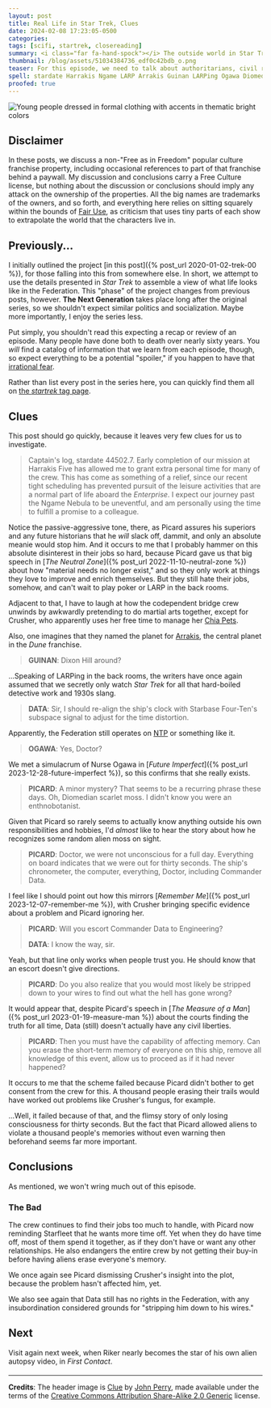 ```yaml
---
layout: post
title: Real Life in Star Trek, Clues
date: 2024-02-08 17:23:05-0500
categories:
tags: [scifi, startrek, closereading]
summary: <i class="far fa-hand-spock"></i> The outside world in Star Trek
thumbnail: /blog/assets/51034384736_edf0c42bdb_o.png
teaser: For this episode, we need to talk about authoritarians, civil rights, and (only a bit) more.
spell: stardate Harrakis Ngame LARP Arrakis Guinan LARPing Ogawa Diomedian enthnobotanist Starfleet Riker
proofed: true
---
```


![Young people dressed in formal clothing with accents in thematic bright colors](/blog/assets/51034384736_edf0c42bdb_o.png "Okay, fine. One plus two plus one...Shut up!  Oh, wrong clues.")

## Disclaimer

In these posts, we discuss a non-"Free as in Freedom" popular culture franchise property, including occasional references to part of that franchise behind a paywall.  My discussion and conclusions carry a Free Culture license, but nothing about the discussion or conclusions should imply any attack on the ownership of the properties.  All the big names are trademarks of the owners, and so forth, and everything here relies on sitting squarely within the bounds of [Fair Use](https://en.wikipedia.org/wiki/Fair_use), as criticism that uses tiny parts of each show to extrapolate the world that the characters live in.

## Previously...

I initially outlined the project [in this post]({% post_url 2020-01-02-trek-00 %}), for those falling into this from somewhere else.  In short, we attempt to use the details presented in *Star Trek* to assemble a view of what life looks like in the Federation.  This "phase" of the project changes from previous posts, however.  **The Next Generation** takes place long after the original series, so we shouldn't expect similar politics and socialization.  Maybe more importantly, I enjoy the series less.

Put simply, you shouldn't read this expecting a recap or review of an episode.  Many people have done both to death over nearly sixty years.  You *will* find a catalog of information that we learn from each episode, though, so expect everything to be a potential "spoiler," if you happen to have that [irrational fear](https://www.theguardian.com/books/booksblog/2011/aug/17/spoilers-enhance-enjoyment-psychologists).

Rather than list every post in the series here, you can quickly find them all on [the *startrek* tag page](/blog/tag/startrek/).

## Clues

This post should go quickly, because it leaves very few clues for us to investigate.

 > Captain's log, stardate 44502.7. Early completion of our mission at Harrakis Five has allowed me to grant extra personal time for many of the crew. This has come as something of a relief, since our recent tight scheduling has prevented pursuit of the leisure activities that are a normal part of life aboard the *Enterprise*. I expect our journey past the Ngame Nebula to be uneventful, and am personally using the time to fulfill a promise to a colleague.

Notice the passive-aggressive tone, there, as Picard assures his superiors and any future historians that he *will* slack off, dammit, and only an absolute meanie would stop him.  And it occurs to me that I probably hammer on this absolute disinterest in their jobs so hard, because Picard gave us that big speech in [*The Neutral Zone*]({% post_url 2022-11-10-neutral-zone %}) about how "material needs no longer exist," and so they only work at things they love to improve and enrich themselves.  But they still hate their jobs, somehow, and can't wait to play poker or LARP in the back rooms.

Adjacent to that, I have to laugh at how the codependent bridge crew unwinds by awkwardly pretending to do martial arts together, except for Crusher, who apparently uses her free time to manage her [Chia Pets](https://en.wikipedia.org/wiki/Chia_Pet).

Also, one imagines that they named the planet for [Arrakis](https://en.wikipedia.org/wiki/Arrakis), the central planet in the *Dune* franchise.

 > **GUINAN**: Dixon Hill around?

...Speaking of LARPing in the back rooms, the writers have once again assumed that we secretly only watch *Star Trek* for all that hard-boiled detective work and 1930s slang.

 > **DATA**: Sir, I should re-align the ship's clock with Starbase Four-Ten's subspace signal to adjust for the time distortion.

Apparently, the Federation still operates on [NTP](https://en.wikipedia.org/wiki/Network_Time_Protocol) or something like it.

 > **OGAWA**: Yes, Doctor?

We met a simulacrum of Nurse Ogawa in [*Future Imperfect*]({% post_url 2023-12-28-future-imperfect %}), so this confirms that she really exists.

 > **PICARD**: A minor mystery? That seems to be a recurring phrase these days. Oh, Diomedian scarlet moss. I didn't know you were an enthnobotanist.

Given that Picard so rarely seems to actually know anything outside his own responsibilities and hobbies, I'd *almost* like to hear the story about how he recognizes some random alien moss on sight.

 > **PICARD**: Doctor, we were not unconscious for a full day. Everything on board indicates that we were out for thirty seconds. The ship's chronometer, the computer, everything, Doctor, including Commander Data.

I feel like I should point out how this mirrors [*Remember Me*]({% post_url 2023-12-07-remember-me %}), with Crusher bringing specific evidence about a problem and Picard ignoring her.

 > **PICARD**: Will you escort Commander Data to Engineering?
 >
 > **DATA**: I know the way, sir.

Yeah, but that line only works when people trust you.  He should know that an escort doesn't give directions.

 > **PICARD**: Do you also realize that you would most likely be stripped down to your wires to find out what the hell has gone wrong?

It would appear that, despite Picard's speech in [*The Measure of a Man*]({% post_url 2023-01-19-measure-man %}) about the courts finding the truth for all time, Data (still) doesn't actually have any civil liberties.

 > **PICARD**: Then you must have the capability of affecting memory. Can you erase the short-term memory of everyone on this ship, remove all knowledge of this event, allow us to proceed as if it had never happened?

It occurs to me that the scheme failed because Picard didn't bother to get consent from the crew for this.  A thousand people erasing their trails would have worked out problems like Crusher's fungus, for example.

...Well, it failed because of that, and the flimsy story of only losing consciousness for thirty seconds.  But the fact that Picard allowed aliens to violate a thousand people's memories without even warning then beforehand seems far more important.

## Conclusions

As mentioned, we won't wring much out of this episode.

### The Bad

The crew continues to find their jobs too much to handle, with Picard now reminding Starfleet that he wants more time off.  Yet when they do have time off, most of them spend it together, as if they don't have or want any other relationships.  He also endangers the entire crew by not getting their buy-in before having aliens erase everyone's memory.

We once again see Picard dismissing Crusher's insight into the plot, because the problem hasn't affected him, yet.

We also see again that Data still has no rights in the Federation, with any insubordination considered grounds for "stripping him down to his wires."

## Next

Visit again next week, when Riker nearly becomes the star of his own alien autopsy video, in *First Contact*.

#### <i class="far fa-hand-spock"></i>

* * *

**Credits**: The header image is [Clue](https://www.flickr.com/photos/cantanima/51034384736/) by [John Perry](https://www.flickr.com/photos/cantanima/), made available under the terms of the [Creative Commons Attribution Share-Alike 2.0 Generic](https://creativecommons.org/licenses/by-sa/2.0/) license.

